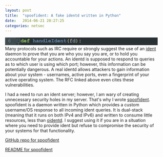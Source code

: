 ```yaml
---
layout: post
title:  "spoofident: A fake identd written in Python"
date:   2014-06-21 20:27:25
categories: netsec
---
```


![The workhorse function of spoofident](/images/spoofident.png)
Many protocols such as IRC require or strongly suggest the use of an [ident](http://tools.ietf.org/html/rfc1413) daemon to prove that you are who you say you are, or to hold you accountable for your actions. An identd is supposed to respond to queries as to which user is using which port; however, this information can be potentially dangerous. A real identd allows attackers to gain information about your system - usernames, active ports, even a fingerprint of your active operating system. The RFC linked above even cites these vulnerabilities.

I had a need to run an ident server; however, I am wary of creating unnecessary security holes in my server. That's why I wrote [spoofident](https://github.com/flotwig/spoofident). spoofident is a daemon written in Python which provides a custom username/OS response to all incoming ident queries. It is dual-stack (meaning that it runs on both IPv4 and IPv6) and written to consume little resources, less than [oidentd](http://en.wikipedia.org/wiki/Oidentd). I suggest using it if you are in a situation where you need to provide ident but refuse to compromise the security of your systems for that functionality.

[GitHub repo for spoofident](https://github.com/flotwig/spoofident)

[README for spoofident](https://github.com/flotwig/spoofident/blob/master/README.md)